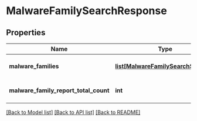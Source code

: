 # MalwareFamilySearchResponse


## Properties
Name | Type | Description | Notes
------------ | ------------- | ------------- | -------------
**malware_families** | [**list[MalwareFamilySearchSchema]**](MalwareFamilySearchSchema.md) | List of Malware reports. | [optional] 
**malware_family_report_total_count** | **int** | Total count of matched results. | 

[[Back to Model list]](../README.md#documentation-for-models) [[Back to API list]](../README.md#documentation-for-api-endpoints) [[Back to README]](../README.md)


